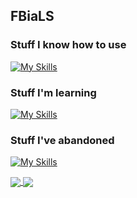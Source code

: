## FBiaLS
### Stuff I know how to use
[![My Skills](https://skillicons.dev/icons?i=py,html,vscode,replit)](https://skillicons.dev)
### Stuff I'm learning
[![My Skills](https://skillicons.dev/icons?i=cpp,github,git)](https://skillicons.dev)
### Stuff I've abandoned
[![My Skills](https://skillicons.dev/icons?i=blender)](https://skillicons.dev)

<a href="https://github.com/anuraghazra/github-readme-stats">
  <img align="center" src="https://readme-stats2-git-main-finlay-ps-projects.vercel.app/api?username=FBiaLS&show_icons=true&include_all_commits=true&count_private=true&theme=tokyonight&hide=stars" />
</a>
<a href="https://github.com/anuraghazra/github-readme-stats">
  <img align="center" src="https://readme-stats2-git-main-finlay-ps-projects.vercel.app/api/top-langs/?username=FBiaLS&size_weight=0.5&count_weight=0.5&exclude_repo=readme-stats&theme=tokyonight" />
</a>
